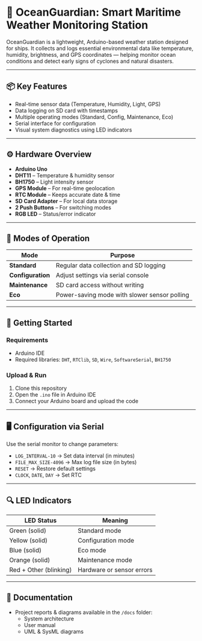# 🌊 OceanGuardian: Smart Maritime Weather Monitoring Station

OceanGuardian is a lightweight, Arduino-based weather station designed for ships. It collects and logs essential environmental data like temperature, humidity, brightness, and GPS coordinates — helping monitor ocean conditions and detect early signs of cyclones and natural disasters.

---

## 📦 Key Features

- Real-time sensor data (Temperature, Humidity, Light, GPS)
- Data logging on SD card with timestamps
- Multiple operating modes (Standard, Config, Maintenance, Eco)
- Serial interface for configuration
- Visual system diagnostics using LED indicators

---

## ⚙️ Hardware Overview

- **Arduino Uno**
- **DHT11** – Temperature & humidity sensor
- **BH1750** – Light intensity sensor
- **GPS Module** – For real-time geolocation
- **RTC Module** – Keeps accurate date & time
- **SD Card Adapter** – For local data storage
- **2 Push Buttons** – For switching modes
- **RGB LED** – Status/error indicator

---

## 🔧 Modes of Operation

| Mode            | Purpose                                          |
|-----------------|--------------------------------------------------|
| **Standard**     | Regular data collection and SD logging          |
| **Configuration**| Adjust settings via serial console              |
| **Maintenance**  | SD card access without writing                  |
| **Eco**          | Power-saving mode with slower sensor polling    |

---

## 🚀 Getting Started

### Requirements

- Arduino IDE
- Required libraries: `DHT`, `RTClib`, `SD`, `Wire`, `SoftwareSerial`, `BH1750`

### Upload & Run

1. Clone this repository
2. Open the `.ino` file in Arduino IDE
3. Connect your Arduino board and upload the code

---

## 🖥️ Configuration via Serial

Use the serial monitor to change parameters:

- `LOG_INTERVAL-10` → Set data interval (in minutes)
- `FILE_MAX_SIZE-4096` → Max log file size (in bytes)
- `RESET` → Restore default settings
- `CLOCK`, `DATE`, `DAY` → Set RTC

---

## 🔍 LED Indicators

| LED Status                     | Meaning                        |
|--------------------------------|--------------------------------|
| Green (solid)                 | Standard mode                  |
| Yellow (solid)                | Configuration mode             |
| Blue (solid)                  | Eco mode                       |
| Orange (solid)                | Maintenance mode               |
| Red + Other (blinking)        | Hardware or sensor errors      |

---

## 📂 Documentation

- Project reports & diagrams available in the `/docs` folder:
  - System architecture
  - User manual
  - UML & SysML diagrams

